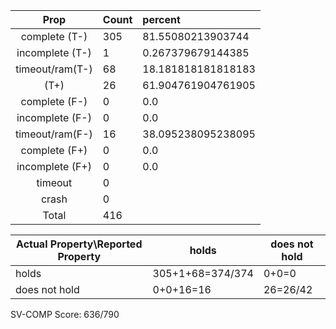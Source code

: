 
| Prop | Count | percent |
|:----:|:------|:--|
|complete   (T-)|305| 81.55080213903744 |
|incomplete (T-)|1|0.267379679144385 |
|timeout/ram(T-)|68|18.181818181818183 |
|           (T+)|26|61.904761904761905 |
|complete   (F-)|0|0.0 |
|incomplete (F-)|0|0.0 |
|timeout/ram(F-)|16|38.095238095238095 |
|complete   (F+)|0|0.0 |
|incomplete (F+)|0|0.0 |
|timeout        |0| |
|crash          |0| |
|Total          |416| |

| Actual Property\Reported Property | holds | does not hold |
|------------------------------------|-------|---------------|
| holds | 305+1+68=374/374 | 0+0=0 |
| does not hold | 0+0+16=16 | 26=26/42 |

SV-COMP Score: 636/790


